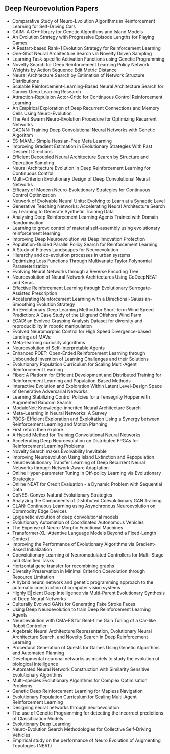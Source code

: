<h2> Deep Neuroevolution Papers </h2>

<ul>

     
          
             

 <li><a target="_blank" href="https://github.com/manjunath5496/Deep-Neuroevolution-Papers/blob/master/2ne(1).pdf" style="text-decoration:none;">Comparative Study of Neuro-Evolution Algorithms in Reinforcement Learning for Self-Driving Cars</a></li>

 <li><a target="_blank" href="https://github.com/manjunath5496/Deep-Neuroevolution-Papers/blob/master/2ne(2).pdf" style="text-decoration:none;">GAIM: A C++ library for Genetic Algorithms and Island Models</a></li>

<li><a target="_blank" href="https://github.com/manjunath5496/Deep-Neuroevolution-Papers/blob/master/2ne(3).pdf" style="text-decoration:none;">An Evolution Strategy with Progressive Episode Lengths for Playing Games</a></li>
 <li><a target="_blank" href="https://github.com/manjunath5496/Deep-Neuroevolution-Papers/blob/master/2ne(4).pdf" style="text-decoration:none;">A Restart-based Rank-1 Evolution Strategy for Reinforcement Learning</a></li>                              
<li><a target="_blank" href="https://github.com/manjunath5496/Deep-Neuroevolution-Papers/blob/master/2ne(5).pdf" style="text-decoration:none;">One-Shot Neural Architecture Search via Novelty Driven Sampling</a></li>
<li><a target="_blank" href="https://github.com/manjunath5496/Deep-Neuroevolution-Papers/blob/master/2ne(6).pdf" style="text-decoration:none;">Learning Task-specific Activation Functions using Genetic Programming</a></li>
 <li><a target="_blank" href="https://github.com/manjunath5496/Deep-Neuroevolution-Papers/blob/master/2ne(7).pdf" style="text-decoration:none;">Novelty Search for Deep Reinforcement Learning Policy Network Weights by Action Sequence Edit Metric Distance</a></li>

 <li><a target="_blank" href="https://github.com/manjunath5496/Deep-Neuroevolution-Papers/blob/master/2ne(8).pdf" style="text-decoration:none;"> Neural Architecture Search by Estimation of Network Structure Distributions</a></li>
   <li><a target="_blank" href="https://github.com/manjunath5496/Deep-Neuroevolution-Papers/blob/master/2ne(9).pdf" style="text-decoration:none;">Scalable Reinforcement-Learning-Based Neural Architecture Search for Cancer Deep Learning Research</a></li>
  
   
 <li><a target="_blank" href="https://github.com/manjunath5496/Deep-Neuroevolution-Papers/blob/master/2ne(10).pdf" style="text-decoration:none;">Attraction-Repulsion Actor-Critic for Continuous Control Reinforcement Learning</a></li>                              
<li><a target="_blank" href="https://github.com/manjunath5496/Deep-Neuroevolution-Papers/blob/master/2ne(11).pdf" style="text-decoration:none;">An Empirical Exploration of Deep Recurrent Connections and Memory Cells Using Neuro-Evolution</a></li>
<li><a target="_blank" href="https://github.com/manjunath5496/Deep-Neuroevolution-Papers/blob/master/2ne(12).pdf" style="text-decoration:none;">The Ant Swarm Neuro-Evolution Procedure for Optimizing Recurrent Networks</a></li>
<li><a target="_blank" href="https://github.com/manjunath5496/Deep-Neuroevolution-Papers/blob/master/2ne(13).pdf" style="text-decoration:none;">GACNN: Training Deep Convolutional Neural Networks with Genetic Algorithm</a></li>

<li><a target="_blank" href="https://github.com/manjunath5496/Deep-Neuroevolution-Papers/blob/master/2ne(14).pdf" style="text-decoration:none;">ES-MAML: Simple Hessian-Free Meta Learning</a></li>
                              
<li><a target="_blank" href="https://github.com/manjunath5496/Deep-Neuroevolution-Papers/blob/master/2ne(15).pdf" style="text-decoration:none;">Improving Gradient Estimation in Evolutionary Strategies With Past Descent Directions</a></li>

<li><a target="_blank" href="https://github.com/manjunath5496/Deep-Neuroevolution-Papers/blob/master/2ne(16).pdf" style="text-decoration:none;">Efficient Decoupled Neural Architecture Search by Structure and Operation Sampling</a></li>

  <li><a target="_blank" href="https://github.com/manjunath5496/Deep-Neuroevolution-Papers/blob/master/2ne(17).pdf" style="text-decoration:none;">Neural Architecture Evolution in Deep Reinforcement Learning for Continuous Control</a></li>   
  
<li><a target="_blank" href="https://github.com/manjunath5496/Deep-Neuroevolution-Papers/blob/master/2ne(18).pdf" style="text-decoration:none;">Multi-Criterion Evolutionary Design of Deep Convolutional Neural Networks</a></li> 

  
<li><a target="_blank" href="https://github.com/manjunath5496/Deep-Neuroevolution-Papers/blob/master/2ne(19).pdf" style="text-decoration:none;">Efficacy of Modern Neuro-Evolutionary Strategies for Continuous Control Optimization</a></li> 

<li><a target="_blank" href="https://github.com/manjunath5496/Deep-Neuroevolution-Papers/blob/master/2ne(20).pdf" style="text-decoration:none;"> Network of Evolvable Neural Units: Evolving to Learn at a Synaptic Level</a></li>

<li><a target="_blank" href="https://github.com/manjunath5496/Deep-Neuroevolution-Papers/blob/master/2ne(21).pdf" style="text-decoration:none;">Generative Teaching Networks: Accelerating Neural Architecture Search by Learning to Generate Synthetic Training Data</a></li>
<li><a target="_blank" href="https://github.com/manjunath5496/Deep-Neuroevolution-Papers/blob/master/2ne(22).pdf" style="text-decoration:none;">Analysing Deep Reinforcement Learning Agents Trained with Domain Randomisation</a></li> 
 <li><a target="_blank" href="https://github.com/manjunath5496/Deep-Neuroevolution-Papers/blob/master/2ne(23).pdf" style="text-decoration:none;">Learning to grow: control of material self-assembly using evolutionary reinforcement learning</a></li> 
 

   <li><a target="_blank" href="https://github.com/manjunath5496/Deep-Neuroevolution-Papers/blob/master/2ne(24).pdf" style="text-decoration:none;">
Improving Deep Neuroevolution via Deep Innovation Protection</a></li>
 
   <li><a target="_blank" href="https://github.com/manjunath5496/Deep-Neuroevolution-Papers/blob/master/2ne(25).pdf" style="text-decoration:none;">Population-Guided Parallel Policy Search for Reinforcement Learning</a></li>                              
 <li><a target="_blank" href="https://github.com/manjunath5496/Deep-Neuroevolution-Papers/blob/master/2ne(26).pdf" style="text-decoration:none;">A Study of Fitness Landscapes for Neuroevolution</a></li>
 <li><a target="_blank" href="https://github.com/manjunath5496/Deep-Neuroevolution-Papers/blob/master/2ne(27).pdf" style="text-decoration:none;">Hierarchy and co-evolution processes in urban systems</a></li>
   
 
   <li><a target="_blank" href="https://github.com/manjunath5496/Deep-Neuroevolution-Papers/blob/master/2ne(28).pdf" style="text-decoration:none;">Optimizing Loss Functions Through Multivariate Taylor Polynomial Parameterization</a></li>
 
   <li><a target="_blank" href="https://github.com/manjunath5496/Deep-Neuroevolution-Papers/blob/master/2ne(29).pdf" style="text-decoration:none;">Evolving Neural Networks through a Reverse Encoding Tree</a></li>                              

  <li><a target="_blank" href="https://github.com/manjunath5496/Deep-Neuroevolution-Papers/blob/master/2ne(30).pdf" style="text-decoration:none;">Neuroevolution of Neural Network Architectures Using CoDeepNEAT and Keras</a></li>
 
   <li><a target="_blank" href="https://github.com/manjunath5496/Deep-Neuroevolution-Papers/blob/master/2ne(31).pdf" style="text-decoration:none;">Effective Reinforcement Learning through Evolutionary Surrogate-Assisted Prescription</a></li> 
    <li><a target="_blank" href="https://github.com/manjunath5496/Deep-Neuroevolution-Papers/blob/master/2ne(32).pdf" style="text-decoration:none;">Accelerating Reinforcement Learning with a Directional-Gaussian-Smoothing Evolution Strategy</a></li> 

   <li><a target="_blank" href="https://github.com/manjunath5496/Deep-Neuroevolution-Papers/blob/master/2ne(33).pdf" style="text-decoration:none;">An Evolutionary Deep Learning Method for Short-term Wind Speed Prediction: A Case Study of the Lillgrund Offshore Wind Farm </a></li>                              

  <li><a target="_blank" href="https://github.com/manjunath5496/Deep-Neuroevolution-Papers/blob/master/2ne(34).pdf" style="text-decoration:none;">EGAD! an Evolved Grasping Analysis Dataset for diversity and reproducibility in robotic manipulation</a></li> 
 
  <li><a target="_blank" href="https://github.com/manjunath5496/Deep-Neuroevolution-Papers/blob/master/2ne(35).pdf" style="text-decoration:none;">Evolved Neuromorphic Control for High Speed Divergence-based Landings of MAVs</a></li> 

  <li><a target="_blank" href="https://github.com/manjunath5496/Deep-Neuroevolution-Papers/blob/master/2ne(36).pdf" style="text-decoration:none;">Meta-learning curiosity algorithms</a></li> 
 
<li><a target="_blank" href="https://github.com/manjunath5496/Deep-Neuroevolution-Papers/blob/master/2ne(37).pdf" style="text-decoration:none;">Neuroevolution of Self-Interpretable Agents</a></li>
 <li><a target="_blank" href="https://github.com/manjunath5496/Deep-Neuroevolution-Papers/blob/master/2ne(38).pdf" style="text-decoration:none;">Enhanced POET: Open-Ended Reinforcement Learning through Unbounded Invention of Learning Challenges and their Solutions</a></li>
<li><a target="_blank" href="https://github.com/manjunath5496/Deep-Neuroevolution-Papers/blob/master/2ne(39).pdf" style="text-decoration:none;">Evolutionary Population Curriculum for Scaling Multi-Agent Reinforcement Learning</a></li>
 <li><a target="_blank" href="https://github.com/manjunath5496/Deep-Neuroevolution-Papers/blob/master/2ne(40).pdf" style="text-decoration:none;">Fiber: A Platform for Efficient Development and Distributed Training for Reinforcement Learning and Population-Based Methods</a></li>                              
<li><a target="_blank" href="https://github.com/manjunath5496/Deep-Neuroevolution-Papers/blob/master/2ne(41).pdf" style="text-decoration:none;">Interactive Evolution and Exploration Within Latent Level-Design Space of Generative Adversarial Networks</a></li>
<li><a target="_blank" href="https://github.com/manjunath5496/Deep-Neuroevolution-Papers/blob/master/2ne(42).pdf" style="text-decoration:none;">Learning Stabilizing Control Policies for a Tensegrity Hopper with Augmented Random Search</a></li>
 
  <li><a target="_blank" href="https://github.com/manjunath5496/Deep-Neuroevolution-Papers/blob/master/2ne(43).pdf" style="text-decoration:none;">ModuleNet: Knowledge-inherited Neural Architecture Search</a></li>
 <li><a target="_blank" href="https://github.com/manjunath5496/Deep-Neuroevolution-Papers/blob/master/2ne(44).pdf" style="text-decoration:none;">Meta-Learning in Neural Networks: A Survey</a></li>
   <li><a target="_blank" href="https://github.com/manjunath5496/Deep-Neuroevolution-Papers/blob/master/2ne(45).pdf" style="text-decoration:none;">PBCS: Efficient Exploration and Exploitation Using a Synergy between Reinforcement Learning and Motion Planning</a></li>  
   
<li><a target="_blank" href="https://github.com/manjunath5496/Deep-Neuroevolution-Papers/blob/master/2ne(46).pdf" style="text-decoration:none;">First return then explore</a></li> 
                             
<li><a target="_blank" href="https://github.com/manjunath5496/Deep-Neuroevolution-Papers/blob/master/2ne(47).pdf" style="text-decoration:none;">A Hybrid Method for Training Convolutional Neural Networks</a></li>
<li><a target="_blank" href="https://github.com/manjunath5496/Deep-Neuroevolution-Papers/blob/master/2ne(48).pdf" style="text-decoration:none;">Accelerating Deep Neuroevolution on Distributed FPGAs for Reinforcement Learning Problems</a></li>

<li><a target="_blank" href="https://github.com/manjunath5496/Deep-Neuroevolution-Papers/blob/master/2ne(49).pdf" style="text-decoration:none;">Novelty Search makes Evolvability Inevitable</a></li>
                              
<li><a target="_blank" href="https://github.com/manjunath5496/Deep-Neuroevolution-Papers/blob/master/2ne(50).pdf" style="text-decoration:none;">Improving Neuroevolution Using Island Extinction and Repopulation</a></li>
<li><a target="_blank" href="https://github.com/manjunath5496/Deep-Neuroevolution-Papers/blob/master/2ne(51).pdf" style="text-decoration:none;">Neuroevolutionary Transfer Learning of Deep Recurrent Neural Networks through Network-Aware Adaptation</a></li>
<li><a target="_blank" href="https://github.com/manjunath5496/Deep-Neuroevolution-Papers/blob/master/2ne(52).pdf" style="text-decoration:none;">Online Hyper-parameter Tuning in Off-policy Learning via Evolutionary Strategies</a></li>

<li><a target="_blank" href="https://github.com/manjunath5496/Deep-Neuroevolution-Papers/blob/master/2ne(53).pdf" style="text-decoration:none;">Online NEAT for Credit Evaluation - a Dynamic Problem with Sequential Data</a></li>
 
<li><a target="_blank" href="https://github.com/manjunath5496/Deep-Neuroevolution-Papers/blob/master/2ne(54).pdf" style="text-decoration:none;">CoNES: Convex Natural Evolutionary Strategies</a></li>

<li><a target="_blank" href="https://github.com/manjunath5496/Deep-Neuroevolution-Papers/blob/master/2ne(55).pdf" style="text-decoration:none;">Analyzing the Components of Distributed Coevolutionary GAN Training</a></li>
 
  <li><a target="_blank" href="https://github.com/manjunath5496/Deep-Neuroevolution-Papers/blob/master/2ne(56).pdf" style="text-decoration:none;">CLAN: Continuous Learning using Asynchronous Neuroevolution on Commodity Edge Devices </a></li>                              

  <li><a target="_blank" href="https://github.com/manjunath5496/Deep-Neuroevolution-Papers/blob/master/2ne(57).pdf" style="text-decoration:none;">Epigenetic evolution of deep convolutional models</a></li>
 
   <li><a target="_blank" href="https://github.com/manjunath5496/Deep-Neuroevolution-Papers/blob/master/2ne(58).pdf" style="text-decoration:none;">Evolutionary Automation of Coordinated Autonomous Vehicles</a></li>
    <li><a target="_blank" href="https://github.com/manjunath5496/Deep-Neuroevolution-Papers/blob/master/2ne(59).pdf" style="text-decoration:none;">The Expense of Neuro-Morpho Functional Machines</a></li>
 
  <li><a target="_blank" href="https://github.com/manjunath5496/Deep-Neuroevolution-Papers/blob/master/2ne(60).pdf" style="text-decoration:none;">Transformer-XL: Attentive Language Models Beyond a Fixed-Length Context</a></li>
 
   <li><a target="_blank" href="https://github.com/manjunath5496/Deep-Neuroevolution-Papers/blob/master/2ne(61).pdf" style="text-decoration:none;">Improving the Performance of Evolutionary Algorithms via Gradient-Based Initialization</a></li>
 
   <li><a target="_blank" href="https://github.com/manjunath5496/Deep-Neuroevolution-Papers/blob/master/2ne(62).pdf" style="text-decoration:none;">Coevolutionary Learning
of Neuromodulated Controllers for Multi-Stage and Gamified Tasks</a></li>
 
   <li><a target="_blank" href="https://github.com/manjunath5496/Deep-Neuroevolution-Papers/blob/master/2ne(63).pdf" style="text-decoration:none;">Horizontal gene transfer for recombining graphs</a></li>                              

  <li><a target="_blank" href="https://github.com/manjunath5496/Deep-Neuroevolution-Papers/blob/master/2ne(64).pdf" style="text-decoration:none;">Diversity Preservation in Minimal Criterion Coevolution through Resource Limitation</a></li>
 
   <li><a target="_blank" href="https://github.com/manjunath5496/Deep-Neuroevolution-Papers/blob/master/2ne(65).pdf" style="text-decoration:none;">A hybrid neural network and genetic programming approach to the automatic construction of computer vision systems </a></li> 

   <li><a target="_blank" href="https://github.com/manjunath5496/Deep-Neuroevolution-Papers/blob/master/2ne(66).pdf" style="text-decoration:none;">Highly Ecient Deep Intelligence via Multi-Parent Evolutionary Synthesis of Deep Neural Networks</a></li> 
 
   <li><a target="_blank" href="https://github.com/manjunath5496/Deep-Neuroevolution-Papers/blob/master/2ne(67).pdf" style="text-decoration:none;">Culturally Evolved GANs for Generating Fake Stroke Faces</a></li>                              

  <li><a target="_blank" href="https://github.com/manjunath5496/Deep-Neuroevolution-Papers/blob/master/2ne(68).pdf" style="text-decoration:none;">Using Deep Neuroevolution to train Deep Reinforcement Learning Agents</a></li> 
 
  
   <li><a target="_blank" href="https://github.com/manjunath5496/Deep-Neuroevolution-Papers/blob/master/2ne(69).pdf" style="text-decoration:none;">Neuroevolution with CMA-ES for Real-time Gain Tuning of a Car-like Robot Controller</a></li>                              

  <li><a target="_blank" href="https://github.com/manjunath5496/Deep-Neuroevolution-Papers/blob/master/2ne(70).pdf" style="text-decoration:none;">Algebraic Neural Architecture Representation, Evolutionary Neural Architecture Search, and Novelty Search in Deep Reinforcement Learning</a></li> 
  
 
 <li><a target="_blank" href="https://github.com/manjunath5496/Deep-Neuroevolution-Papers/blob/master/2ne(71).pdf" style="text-decoration:none;">Procedural Generation of Quests for Games Using Genetic Algorithms and Automated Planning</a></li>
 
 <li><a target="_blank" href="https://github.com/manjunath5496/Deep-Neuroevolution-Papers/blob/master/2ne(72).pdf" style="text-decoration:none;">Developmental neuronal networks as models to study the evolution of biological intelligence</a></li> 
 
 
 <li><a target="_blank" href="https://github.com/manjunath5496/Deep-Neuroevolution-Papers/blob/master/2ne(73).pdf" style="text-decoration:none;">Automated Neural Network Construction with Similarity Sensitive Evolutionary Algorithms</a></li>
  <li><a target="_blank" href="https://github.com/manjunath5496/Deep-Neuroevolution-Papers/blob/master/2ne(74).pdf" style="text-decoration:none;">Multi-species Evolutionary Algorithms for Complex Optimisation Problems</a></li>
    <li><a target="_blank" href="https://github.com/manjunath5496/Deep-Neuroevolution-Papers/blob/master/2ne(75).pdf" style="text-decoration:none;">Genetic Deep Reinforcement Learning for Mapless Navigation</a></li>                        
<li><a target="_blank" href="https://github.com/manjunath5496/Deep-Neuroevolution-Papers/blob/master/2ne(76).pdf" style="text-decoration:none;">Evolutionary Population Curriculum for Scaling Multi-Agent Reinforcement Learning</a></li>

 <li><a target="_blank" href="https://github.com/manjunath5496/Deep-Neuroevolution-Papers/blob/master/2ne(77).pdf" style="text-decoration:none;">Designing neural networks through neuroevolution</a></li> 
 
 
 <li><a target="_blank" href="https://github.com/manjunath5496/Deep-Neuroevolution-Papers/blob/master/2ne(78).pdf" style="text-decoration:none;">The use of Genetic Programming for detecting the incorrect predictions of Classification Models</a></li>
  <li><a target="_blank" href="https://github.com/manjunath5496/Deep-Neuroevolution-Papers/blob/master/2ne(79).pdf" style="text-decoration:none;">Evolutionary Deep Learning</a></li>


 <li><a target="_blank" href="https://github.com/manjunath5496/Deep-Neuroevolution-Papers/blob/master/2ne(80).pdf" style="text-decoration:none;">Neuro-Evolution Search Methodologies for Collective Self-Driving Vehicles</a></li> 
 
 
 <li><a target="_blank" href="https://github.com/manjunath5496/Deep-Neuroevolution-Papers/blob/master/2ne(81).pdf" style="text-decoration:none;">Empirical study on the performance of Neuro Evolution of Augmenting Topologies (NEAT)</a></li>
  </ul>
